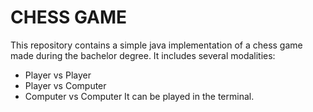 # CHESS GAME
This repository contains a simple java implementation of a chess game made during the bachelor degree.
It includes several modalities:
  - Player vs Player 
  - Player vs Computer
  - Computer vs Computer
It can be played in the terminal.
